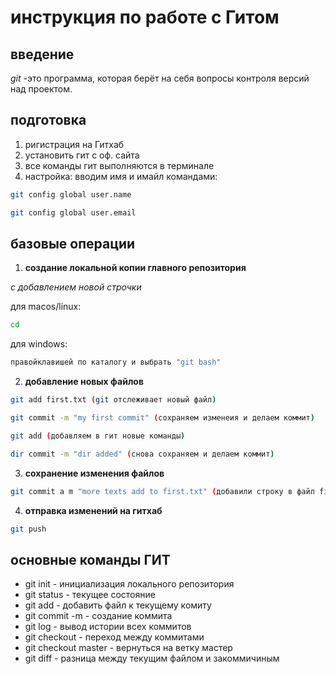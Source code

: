 #  инструкция по работе с Гитом
## введение
*git* -это программа, которая берёт на себя вопросы контроля версий над проектом.
## подготовка
1. ригистрация на Гитхаб
2. установить гит с оф. сайта
3. все команды гит выполняются в терминале
4. настройка: вводим имя и имайл командами:
```sh
git config global user.name
```
```sh
git config global user.email
```
## базовые операции
1. **создание локальной копии главного репозитория**

*с добавлением новой строчки*

для macos/linux:
```sh
cd
```
для windows:
```sh
правойклавишей по каталогу и выбрать "git bash"
```
2. **добавление новых файлов**
```sh
git add first.txt (git отслеживает новый файл)
```
```sh
git commit -m "my first commit" (сохраняем изменеия и делаем коммит)
```
```sh
git add (добавляем в гит новые команды)
```
```sh
dir commit -m "dir added" (снова сохраняем и делаем коммит)
```
3. **сохранение изменения файлов**
```sh
git commit a m "more texts add to first.txt" (добавили строку в файл first.txt)
```
4. **отправка изменений на гитхаб**
```sh
git push
```
## основные команды ГИТ
* git init - инициализация локального репозитория
* git status - текущее состояние
* git add - добавить файл к текущему комиту
* git commit -m - создание коммита
* git log - вывод истории всех коммитов
* git checkout - переход между коммитами
* git checkout master - вернуться на ветку мастер
* git diff - разница между текущим файлом и закоммичиным
